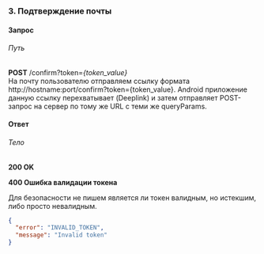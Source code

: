 ### 3. Подтверждение почты
#### Запрос
###### Путь
**POST** /confirm?token=*{token_value}*<br>
На почту пользователю отправляем ссылку формата http://hostname:port/confirm?token={token_value}. Android приложение данную ссылку перехватывает (Deeplink) и затем отправляет POST-запрос на сервер по тому же URL с теми же queryParams.
#### Ответ
###### Тело
**200 OK**

**400 Ошибка валидации токена**

Для безопасности не пишем является ли токен валидным, но истекшим, либо просто невалидным.
```json
{
  "error": "INVALID_TOKEN",
  "message": "Invalid token"
}
```